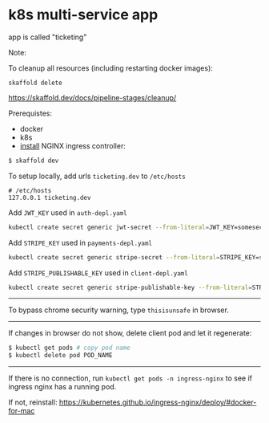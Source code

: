 # k8s multi-service app

app is called "ticketing"

Note:

To cleanup all resources (including restarting docker images):

```
skaffold delete
```

https://skaffold.dev/docs/pipeline-stages/cleanup/

Prerequistes:

- docker
- k8s
- [install](https://kubernetes.github.io/ingress-nginx/deploy/#docker-for-mac) NGINX ingress controller:

```sh
$ skaffold dev
```

To setup locally, add urls `ticketing.dev` to `/etc/hosts`

```
# /etc/hosts
127.0.0.1 ticketing.dev
```

Add `JWT_KEY` used in `auth-depl.yaml`

```sh
kubectl create secret generic jwt-secret --from-literal=JWT_KEY=somesecret
```

Add `STRIPE_KEY` used in `payments-depl.yaml`

```sh
kubectl create secret generic stripe-secret --from-literal=STRIPE_KEY=somesecret
```

Add `STRIPE_PUBLISHABLE_KEY` used in `client-depl.yaml`

```sh
kubectl create secret generic stripe-publishable-key --from-literal=STRIPE_PUBLISHABLE_KEY=somesecret
```

---

To bypass chrome security warning, type `thisisunsafe` in browser.

---

If changes in browser do not show, delete client pod and let it regenerate:

```sh
$ kubectl get pods # copy pod name
$ kubectl delete pod POD_NAME
```

---

If there is no connection, run `kubectl get pods -n ingress-nginx` to see if ingress nginx has a running pod.

If not, reinstall: https://kubernetes.github.io/ingress-nginx/deploy/#docker-for-mac

